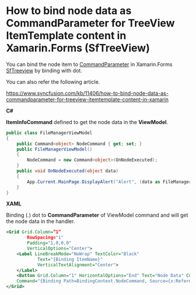 # How to bind node data as CommandParameter for TreeView ItemTemplate content in Xamarin.Forms (SfTreeView)

You can bind the node item to [CommandParameter](https://docs.microsoft.com/en-us/dotnet/api/xamarin.forms.button.commandparameter?view=xamarin-forms#Xamarin_Forms_Button_CommandParameter) in Xamarin.Forms [SfTreeview](https://help.syncfusion.com/xamarin/treeview/overview?) by binding with dot.

You can also refer the following article.

https://www.syncfusion.com/kb/11406/how-to-bind-node-data-as-commandparameter-for-treeview-itemtemplate-content-in-xamarin

**C#**

**ItemInfoCommand** defined to get the node data in the **ViewModel**.
``` c#
public class FileManagerViewModel
{
    public Command<object> NodeCommand { get; set; }
    public FileManagerViewModel()
    { 
        NodeCommand = new Command<object>(OnNodeExecuted);
    }
    public void OnNodeExecuted(object data)
    {
        App.Current.MainPage.DisplayAlert("Alert", (data as FileManager).ItemName.ToString() , "OK");
    }
}
```
**XAML**

Binding (.) dot to **CommandParameter** of ViewModel command and will get the node data in the handler.
``` xml
<Grid Grid.Column=”1”
        RowSpacing="1"
        Padding="1,0,0,0"
        VerticalOptions="Center">
    <Label LineBreakMode="NoWrap" TextColor="Black"
            Text="{Binding ItemName}"
            VerticalTextAlignment="Center">
    </Label>
    <Button Grid.Column="1" HorizontalOptions="End" Text="Node Data" CommandParameter="{Binding . }" 
    Command="{Binding Path=BindingContext.NodeCommand, Source={x:Reference treeView}}"/>
</Grid>
```
